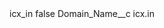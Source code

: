 <?xml version="1.0" encoding="UTF-8"?>
<CustomMetadata xmlns="http://soap.sforce.com/2006/04/metadata" xmlns:xsi="http://www.w3.org/2001/XMLSchema-instance" xmlns:xsd="http://www.w3.org/2001/XMLSchema">
    <label>icx_in</label>
    <protected>false</protected>
    <values>
        <field>Domain_Name__c</field>
        <value xsi:type="xsd:string">icx.in</value>
    </values>
</CustomMetadata>
